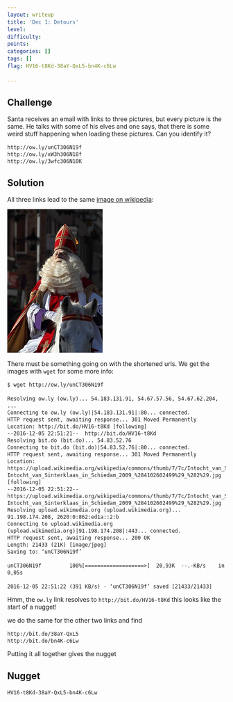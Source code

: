 ```yaml
---
layout: writeup
title: 'Dec 1: Detours'
level:
difficulty:
points:
categories: []
tags: []
flag: HV16-t8Kd-38aY-QxL5-bn4K-c6Lw

---
```


## Challenge

Santa receives an email with links to three pictures, but every picture
is the same.
He talks with some of his elves and one says, that there is some weird
stuff happening
when loading these pictures. Can you identify it?

    http://ow.ly/unCT306N19f
    http://ow.ly/xW3h306N18f
    http://ow.ly/3wfc306N10K

## Solution

All three links lead to the same [image on wikipedia][1]:

![](writeupfiles/sint.jpg)

There must be something going on with the shortened urls. We get the
images with
`wget` for some more info:

    $ wget http://ow.ly/unCT306N19f

    Resolving ow.ly (ow.ly)... 54.183.131.91, 54.67.57.56, 54.67.62.204, ...
    Connecting to ow.ly (ow.ly)|54.183.131.91|:80... connected.
    HTTP request sent, awaiting response... 301 Moved Permanently
    Location: http://bit.do/HV16-t8Kd [following]
    --2016-12-05 22:51:21--  http://bit.do/HV16-t8Kd
    Resolving bit.do (bit.do)... 54.83.52.76
    Connecting to bit.do (bit.do)|54.83.52.76|:80... connected.
    HTTP request sent, awaiting response... 301 Moved Permanently
    Location: https://upload.wikimedia.org/wikipedia/commons/thumb/7/7c/Intocht_van_Sinterklaas_in_Schiedam_2009_%284102602499%29_%282%29.jpg/220px-Intocht_van_Sinterklaas_in_Schiedam_2009_%284102602499%29_%282%29.jpg [following]
    --2016-12-05 22:51:22--  https://upload.wikimedia.org/wikipedia/commons/thumb/7/7c/Intocht_van_Sinterklaas_in_Schiedam_2009_%284102602499%29_%282%29.jpg/220px-Intocht_van_Sinterklaas_in_Schiedam_2009_%284102602499%29_%282%29.jpg
    Resolving upload.wikimedia.org (upload.wikimedia.org)... 91.198.174.208, 2620:0:862:ed1a::2:b
    Connecting to upload.wikimedia.org (upload.wikimedia.org)|91.198.174.208|:443... connected.
    HTTP request sent, awaiting response... 200 OK
    Length: 21433 (21K) [image/jpeg]
    Saving to: ‘unCT306N19f’

    unCT306N19f         100%[===================>]  20,93K  --.-KB/s    in 0,05s

    2016-12-05 22:51:22 (391 KB/s) - ‘unCT306N19f’ saved [21433/21433]

Hmm, the `ow.ly` link resolves to `http://bit.do/HV16-t8Kd` this looks
like the
start of a nugget!

we do the same for the other two links and find

    http://bit.do/38aY-QxL5
    http://bit.do/bn4K-c6Lw

Putting it all together gives the nugget

## Nugget

    HV16-t8Kd-38aY-QxL5-bn4K-c6Lw



[1]: https://upload.wikimedia.org/wikipedia/commons/thumb/7/7c/Intocht_van_Sinterklaas_in_Schiedam_2009_%284102602499%29_%282%29.jpg/220px-Intocht_van_Sinterklaas_in_Schiedam_2009_%284102602499%29_%282%29.jpg
